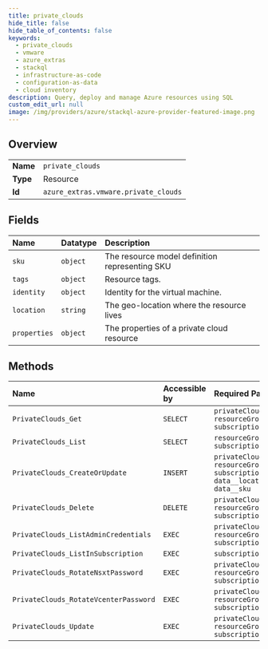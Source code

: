 ```yaml
---
title: private_clouds
hide_title: false
hide_table_of_contents: false
keywords:
  - private_clouds
  - vmware
  - azure_extras    
  - stackql
  - infrastructure-as-code
  - configuration-as-data
  - cloud inventory
description: Query, deploy and manage Azure resources using SQL
custom_edit_url: null
image: /img/providers/azure/stackql-azure-provider-featured-image.png
---
```

  
    

## Overview
<table><tbody>
<tr><td><b>Name</b></td><td><code>private_clouds</code></td></tr>
<tr><td><b>Type</b></td><td>Resource</td></tr>
<tr><td><b>Id</b></td><td><code>azure_extras.vmware.private_clouds</code></td></tr>
</tbody></table>

## Fields
| Name | Datatype | Description |
|:-----|:---------|:------------|
| `sku` | `object` | The resource model definition representing SKU |
| `tags` | `object` | Resource tags. |
| `identity` | `object` | Identity for the virtual machine. |
| `location` | `string` | The geo-location where the resource lives |
| `properties` | `object` | The properties of a private cloud resource |
## Methods
| Name | Accessible by | Required Params |
|:-----|:--------------|:----------------|
| `PrivateClouds_Get` | `SELECT` | `privateCloudName, resourceGroupName, subscriptionId` |
| `PrivateClouds_List` | `SELECT` | `resourceGroupName, subscriptionId` |
| `PrivateClouds_CreateOrUpdate` | `INSERT` | `privateCloudName, resourceGroupName, subscriptionId, data__location, data__sku` |
| `PrivateClouds_Delete` | `DELETE` | `privateCloudName, resourceGroupName, subscriptionId` |
| `PrivateClouds_ListAdminCredentials` | `EXEC` | `privateCloudName, resourceGroupName, subscriptionId` |
| `PrivateClouds_ListInSubscription` | `EXEC` | `subscriptionId` |
| `PrivateClouds_RotateNsxtPassword` | `EXEC` | `privateCloudName, resourceGroupName, subscriptionId` |
| `PrivateClouds_RotateVcenterPassword` | `EXEC` | `privateCloudName, resourceGroupName, subscriptionId` |
| `PrivateClouds_Update` | `EXEC` | `privateCloudName, resourceGroupName, subscriptionId` |
